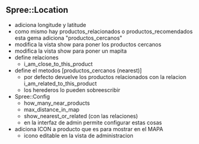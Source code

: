 Spree::Location
---------------
* adiciona longitude y latitude
* como mismo hay productos_relacionados o productos_recomendados esta gema adiciona "productos_cercanos"
* modifica la vista show para poner los productos cercanos
* modifica la vista show para poner un mapita
* define relaciones
  - i_am_close_to_this_product
* define el metodos [productos_cercanos (nearest)]
  - por defecto devuelve los productos relacionados con la relacion i_am_related_to_this_product
  - los herederos lo pueden sobreescribir
* Spree::Config
  - how_many_near_products
  - max_distance_in_map
  - show_nearest_or_related (con las relaciones)
  - en la interfaz de admin permite configurar estas cosas
* adiciona ICON a producto que es para mostrar en el MAPA
  - icono editable en la vista de administracion

